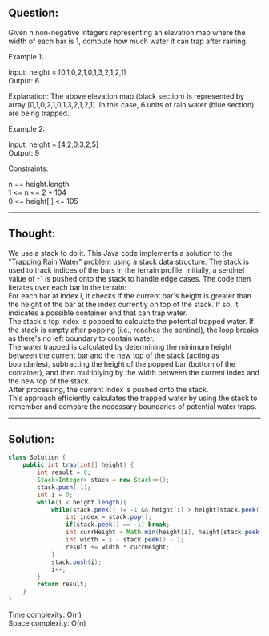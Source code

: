 ## Question:

Given n non-negative integers representing an elevation map where the width of each bar is 1, compute how much water it can trap after raining.   

Example 1:

Input: height = [0,1,0,2,1,0,1,3,2,1,2,1]  
Output: 6  

Explanation: The above elevation map (black section) is represented by array [0,1,0,2,1,0,1,3,2,1,2,1]. In this case, 6 units of rain water (blue section) are being trapped.  

Example 2:  

Input: height = [4,2,0,3,2,5]  
Output: 9  
 
Constraints:  

n == height.length  
1 <= n <= 2 * 104  
0 <= height[i] <= 105  

---
## Thought:
We use a stack to do it. This Java code implements a solution to the "Trapping Rain Water" problem using a stack data structure. The stack is used to track indices of the bars in the terrain profile. Initially, a sentinel value of -1 is pushed onto the stack to handle edge cases. The code then iterates over each bar in the terrain:  
For each bar at index i, it checks if the current bar's height is greater than the height of the bar at the index currently on top of the stack. If so, it indicates a possible container end that can trap water.  
The stack's top index is popped to calculate the potential trapped water. If the stack is empty after popping (i.e., reaches the sentinel), the loop breaks as there's no left boundary to contain water.  
The water trapped is calculated by determining the minimum height between the current bar and the new top of the stack (acting as boundaries), subtracting the height of the popped bar (bottom of the container), and then multiplying by the width between the current index and the new top of the stack.  
After processing, the current index is pushed onto the stack.  
This approach efficiently calculates the trapped water by using the stack to remember and compare the necessary boundaries of potential water traps.  

---
## Solution:
```Java
class Solution {
    public int trap(int[] height) {
        int result = 0;
        Stack<Integer> stack = new Stack<>();
        stack.push(-1);
        int i = 0;
        while(i < height.length){
            while(stack.peek() != -1 && height[i] > height[stack.peek()]){
                int index = stack.pop();
                if(stack.peek() == -1) break;
                int currHeight = Math.min(height[i], height[stack.peek()]) - height[index];
                int width = i - stack.peek() - 1;
                result += width * currHeight;
            }
            stack.push(i);
            i++;
        }
        return result;
    }
}
```
Time complexity: O(n)  
Space complexity: O(n)
